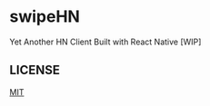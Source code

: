 swipeHN
==============

Yet Another HN Client Built with React Native [WIP]


## LICENSE

[MIT](https://koustuvs.mit-license.org)
